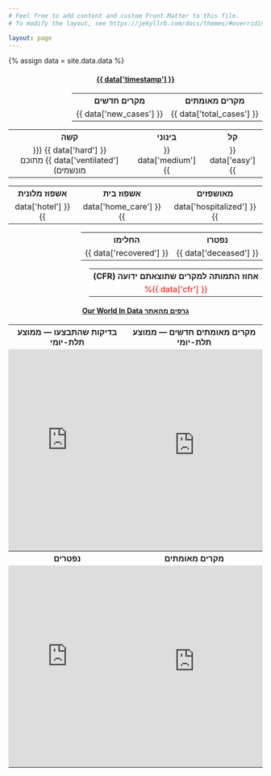 ```yaml
---
# Feel free to add content and custom Front Matter to this file.
# To modify the layout, see https://jekyllrb.com/docs/themes/#overriding-theme-defaults

layout: page
---
```


{% assign data = site.data.data %}

<div dir="rtl">
<center><h4><a href="https://govextra.gov.il/ministry-of-health/corona/corona-virus">{{ data['timestamp'] }}</a></h4></center>

<style>
table {
  border: none;
  border-collapse: collapse;
  table-layout: fixed;
  width: 100%;
  text-align: center;
  margin-bottom: 5pt;
}

table.owid-charts td {
  padding: 0px;
}

</style>

<table>
  <tr>
    <th>מקרים מאומתים</th>
    <th>מקרים חדשים</th>
  </tr>
  <tr>
    <td>{{ data['total_cases'] }}</td>
    <td>{{ data['new_cases'] }}</td>
  </tr>
</table>

<table>
  <tr>
    <th>קל</th>
    <th>בינוני</th>
    <th>קשה</th>
  </tr>
  <tr>
    <td>{{ data['easy'] }}</td>
    <td>{{ data['medium'] }}</td>
    <td>{{ data['hard'] }} ({{ data['ventilated'] }} מתוכם מונשמים) </td>
  </tr>
</table>

<table>
  <tr>
    <th>מאושפזים</th>
    <th>אשפוז בית</th>
    <th>אשפוז מלונית</th>
  </tr>
  <tr>
    <td>{{ data['hospitalized'] }}</td>
    <td>{{ data['home_care'] }}</td>
    <td>{{ data['hotel'] }}</td>
  </tr>
</table>

<table>
  <tr>
    <th>נפטרו</th>
    <th>החלימו</th>
  </tr>
  <tr>
    <td>{{ data['deceased'] }}</td>
    <td>{{ data['recovered'] }}</td>
  </tr>
</table>

<table>
  <tr>
    <th>אחוז התמותה למקרים שתוצאתם ידועה (CFR)</th>
  </tr>
  <tr>
    <td>
    <span style="color: red;">{{ data['cfr'] }}%</span>
    </td>
  </tr>
</table>

<center><h4><a href="https://ourworldindata.org/coronavirus">גרפים מהאתר Our World In Data</a></h4></center>

<table class="owid-charts">
  <tr>
    <th>מקרים מאומתים חדשים — ממוצע תלת-יומי</th>
    <th>בדיקות שהתבצעו — ממוצע תלת-יומי</th>
  </tr>
  <tr>
    <td><iframe src="https://ourworldindata.org/grapher/daily-covid-cases-3-day-average?time=2020-03-01..&country=ISR" style="width: 100%; height: 400px; border: 0px none;"></iframe></td>
    <td><iframe src="https://ourworldindata.org/grapher/daily-covid-19-tests-rolling-3-day-average?time=2020-03-01..&country=ISR" style="width: 100%; height: 400px; border: 0px none;"></iframe></td>
  </tr>
  <tr>
    <th>מקרים מאומתים</th>
    <th>נפטרים</th>
  </tr>
  <tr>
    <td><iframe src="https://ourworldindata.org/grapher/total-cases-covid-19?time=2020-03-01..&country=ISR" style="width: 100%; height: 400px; border: 0px none;"></iframe></td>
    <td><iframe src="https://ourworldindata.org/grapher/total-deaths-covid-19?time=2020-03-01..&country=ISR" style="width: 100%; height: 400px; border: 0px none;"></iframe></td>
  </tr>
</table>


</div>
